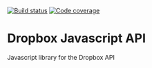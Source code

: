[![Build status][ci-image]][ci-url]
[![Code coverage][codecov-image]][codecov-url]
# Dropbox Javascript API

Javascript library for the Dropbox API

[ci-image]: https://img.shields.io/circleci/project/nrempel/dropbox-javascript/master.svg
[ci-url]: https://circleci.com/gh/nrempel/dropbox-javascript/tree/master
[codecov-image]: https://img.shields.io/codecov/c/github/nrempel/dropbox-javascript.svg
[codecov-url]: https://codecov.io/github/nrempel/dropbox-javascript
